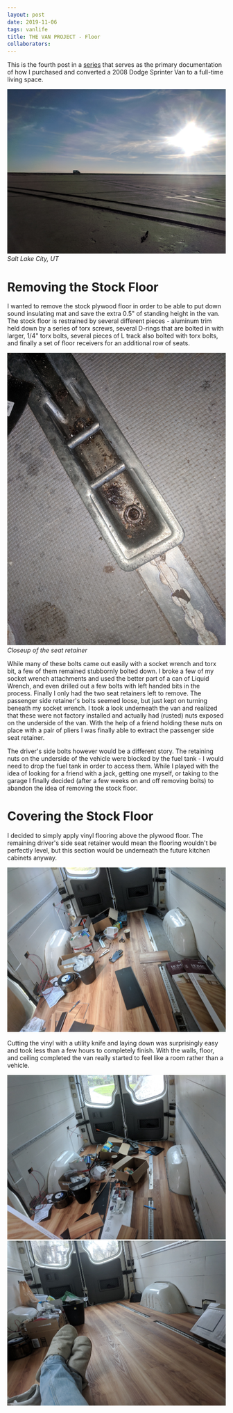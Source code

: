 ```yaml
---
layout: post
date: 2019-11-06
tags: vanlife
title: THE VAN PROJECT - Floor
collaborators:
---
```


This is the fourth post in a [series](/tag/vanlife) that serves as the primary documentation of how I purchased and converted a 2008 Dodge Sprinter Van to a full-time living space.

![van in ithaca](/images/van/van-UT.jpg)
*Salt Lake City, UT*

# Removing the Stock Floor

I wanted to remove the stock plywood floor in order to be able to put down sound insulating mat and save the extra 0.5" of standing height in the van. The stock floor is restrained by several different pieces - aluminum trim held down by a series of torx screws, several D-rings that are bolted in with larger, 1/4" torx bolts, several pieces of L track also bolted with torx bolts, and finally a set of floor receivers for an additional row of seats.

![retainer](/images/van/floor/retainer.jpg)
*Closeup of the seat retainer*

While many of these bolts came out easily with a socket wrench and torx bit, a few of them remained stubbornly bolted down. I broke a few of my socket wrench attachments and used the better part of a can of Liquid Wrench, and even drilled out a few bolts with left handed bits in the process. Finally I only had the two seat retainers left to remove. The passenger side retainer's bolts seemed loose, but just kept on turning beneath my socket wrench. I took a look underneath the van and realized that these were not factory installed and actually had (rusted) nuts exposed on the underside of the van. With the help of a friend holding these nuts on place with a pair of pliers I was finally able to extract the passenger side seat retainer.

The driver's side bolts however would be a different story. The retaining nuts on the underside of the vehicle were blocked by the fuel tank - I would need to drop the fuel tank in order to access them. While I played with the idea of looking for a friend with a jack, getting one myself, or taking to the garage I finally decided (after a few weeks on and off removing bolts) to abandon the idea of removing the stock floor.

# Covering the Stock Floor

I decided to simply apply vinyl flooring above the plywood floor. The remaining driver's side seat retainer would mean the flooring wouldn't be perfectly level, but this section would be underneath the future kitchen cabinets anyway.

![retainer](/images/van/floor/floor1.jpg)

Cutting the vinyl with a utility knife and laying down was surprisingly easy and took less than a few hours to completely finish. With the walls, floor, and ceiling completed the van really started to feel like a room rather than a vehicle.


![retainer](/images/van/floor/floor2.jpg)
![retainer](/images/van/floor/floor3.jpg)

